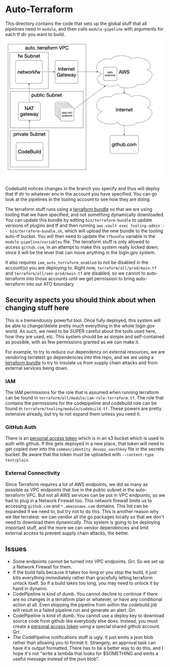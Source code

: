 # Auto-Terraform

This directory contains the code that sets up the global stuff that all pipelines need
in `module`, and then calls `module-pipeline` with arguments for each tf dir you want
to build.

![auto_terraform Diagram](./auto_terraform.png)

Codebuild notices changes in the branch you specify and thus will deploy that tf dir to whatever
env in the account you have specified.  You can go look at the pipelines in the tooling account
to see how they are doing.

The terraform stuff runs using a [terraform bundle](https://github.com/hashicorp/terraform/tree/master/tools/terraform-bundle)
so that we are using tooling that we have specified, and not something dynamically downloaded.
You can update this bundle by editing `bin/terraform-bundle` to update versions of plugins and tf
and then running `aws-vault exec tooling-admin -- bin/terraform-bundle.sh`,
which will upload the new bundle to the tooling auto-tf bucket.  You will then
need to update the `tfbundle` variable in the `module-pipeline/variables` file.
The terraform stuff is only allowed
to access `github.com`, in an attempt to make this system really locked down,
since it will be the lever that can move anything in the login.gov system.

It also requires `iam_auto_terraform_enabled` to not be disabled in the account(s) you
are deploying to.  Right now, `terraform/all/prod/main.tf` and `terraform/all/sms-prod/main.tf`
are disabled, so we cannot to auto-terraform into those accounts until we get permission
to bring auto-terraform into our ATO boundary.

## Security aspects you should think about when changing stuff here

This is a tremendously powerful tool.  Once fully deployed, this system will
be able to change/delete pretty much everything in the whole login.gov world.
As such, we need to be SUPER careful about the tools used here, how they are
used, etc.  This system should be as simple and self-contained as possible,
with as few permissions granted as we can make it.

For example, to try to reduce our dependency on external resources, we are
vendoring terratest go dependencies into this repo, and we are using a 
[terraform bundle](https://github.com/hashicorp/terraform/tree/master/tools/terraform-bundle)
to try to insulate us from supply chain attacks and from external services
being down.

### IAM

The IAM permissions for the role that is assumed when running terraform can be found
in `terraform/all/module/iam-role-terraform.tf`.  The role that contains the
permissions for the codepipeline and codebuild role can be found in
`terraform/tooling/module/codebuild.tf`.  These powers are pretty extensive already,
but try to not expand them unless you need it.

### GitHub Auth

There is an [personal access token](https://docs.github.com/en/github/authenticating-to-github/creating-a-personal-access-token)
which is in an s3 bucket which is used to auth with github.
If this gets deployed in a new place, that token will need to get copied over into
the `common/identity_devops_oauthkey` file in the secrets bucket.
Be aware that the token must be uploaded with `--content-type text/plain`.

### External Connectivity

Since Terraform requires a lot of AWS endpoints, we did as many as possible as VPC
endpoints that live in the public subnet in the auto-terraform VPC.  But not all
AWS services can be put in VPC endpoints, so we had to plug in a Network Firewall
too.  This network firewall limits us to accessing `github.com` and `*.amazonaws.com`
domains.  This list can be expanded if we need to, but try not to do this.  This is
another reason why we like terratest:  we can vendor all the go packages locally
so that we don't need to download them dynamically.  This system is going to be 
deploying important stuff, and the more we can vendor dependencies and limit
external access to prevent supply chain attacks, the better.

## Issues

* Some endpoints cannot be turned into VPC endpoints.  Grr.  So we set up
  a Network Firewall for them.
* If the build fails because it takes too long or you stop the build,
  it just kills everything immediately rather than gracefully letting terraform
  unlock itself.  So if a build takes too long, you may need to unlock
  it by hand in dynamo.
* CodePipeline is kind of dumb.  You cannot decline to continue if there
  are no changes in a terraform plan or whatever, or have any conditional
  action at all.  Even stopping the pipeline from within the codebuild job
  will result in a failed pipeline run and generate an alert.  Grr.
* CodePipeline is kind of dumb.  You cannot use a deploy key to download
  source code from github like everybody else does.  Instead, you must create a
  [personal access token](https://docs.github.com/en/github/authenticating-to-github/creating-a-personal-access-token)
  using a special shared github account.  Grr.
* The CodePipeline notifications stuff is ugly.  It just emits a json blob
  rather than allowing you to format it.  Strangely, an approval task can
  have it's output formatted.  There has to be a better way to do this,
  and I hope it's not "write a lambda that looks for $SOMETHING and emits
  a useful message instead of the json blob".
